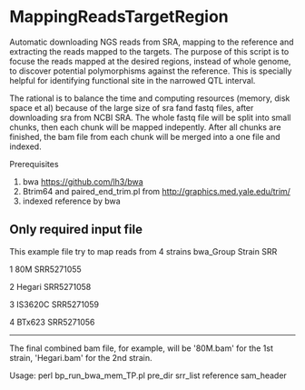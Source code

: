 # MappingReadsTargetRegion
Automatic downloading NGS reads from SRA, mapping to the reference and extracting the reads mapped to the targets.
The purpose of this script is to focuse the reads mapped at the desired regions, instead of whole genome, to discover potential polymorphisms against the reference. This is specially helpful for identifying functional site in the narrowed QTL interval.

The rational is to balance the time and computing resources (memory, disk space et al) because of the large size of sra fand fastq files, after downloading sra from NCBI SRA. The whole fastq file will be split into small chunks, then each chunk will be mapped indepently.
After all chunks are finished, the bam file from each chunk will be merged into a one file and indexed. 

Prerequisites
1. bwa https://github.com/lh3/bwa
2. Btrim64 and paired_end_trim.pl from http://graphics.med.yale.edu/trim/
3. indexed reference by bwa 

Only required input file
---------------------------
This example file try to map reads from 4 strains
bwa_Group	Strain	SRR

1	80M	SRR5271055

2	Hegari	SRR5271058

3	IS3620C	SRR5271059

4	BTx623	SRR5271056

---------------------------
The final combined bam file, for example, will be '80M.bam' for the 1st strain, 'Hegari.bam' for the 2nd strain.

Usage:
perl bp_run_bwa_mem_TP.pl pre_dir srr_list reference sam_header
